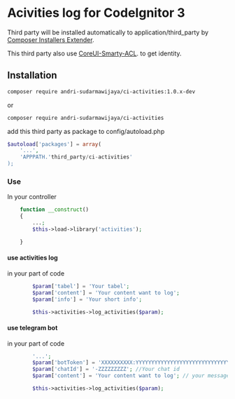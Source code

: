 # Acivities log for CodeIgnitor 3

Third party will be installed automatically to application/third_party by [Composer Installers Extender](https://github.com/oomphinc/composer-installers-extender).

This third party also use [CoreUI-Smarty-ACL](https://github.com/andri-sudarmawijaya/CoreUI-Smarty-ACL).
to get identity.

## Installation

```bash
composer require andri-sudarmawijaya/ci-activities:1.0.x-dev
```
or
```bash
composer require andri-sudarmawijaya/ci-activities
```

add this third party as package to config/autoload.php
```php
$autoload['packages'] = array(
    '...',
    'APPPATH.'third_party/ci-activities'
);
```

### Use

In your controller
```php
    function __construct()
    {
        ...;
        $this->load->library('activities');

    }
```

#### use activities log
in your part of code
```php
        $param['tabel'] = 'Your tabel';
        $param['content'] = 'Your content want to log';
        $param['info'] = 'Your short info';

        $this->activities->log_activities($param);
```

#### use telegram bot
in your part of code
```php
        '...';
        $param['botToken'] = 'XXXXXXXXXX:YYYYYYYYYYYYYYYYYYYYYYYYYYYYYYYYYYY'; //your telegram bot
        $param['chatId'] = '-ZZZZZZZZZ'; //Your chat id
        $param['content'] = 'Your content want to log'; // your message to telegram

        $this->activities->log_activities($param);
```
